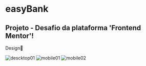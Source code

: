 # easyBank
## Projeto - Desafio da plataforma 'Frontend Mentor'!

Design🎨

![descktop01](https://user-images.githubusercontent.com/81135377/216234561-256c7e25-1275-432c-9554-2f0b8ae336e3.jpg)
![mobile01](https://user-images.githubusercontent.com/81135377/216234589-ace05cd9-caa5-43c9-a410-b062a2f71be5.jpg)
![mobile02](https://user-images.githubusercontent.com/81135377/216234598-8950cce2-113c-4093-8f4d-15ef3292146a.jpg)
